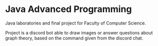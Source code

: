 # Java Advanced Programming

Java laboratories and final project for Faculty of Computer Science.

Project is a discord bot able to draw images or answer questions about graph theory, based on the command given from the discord chat.

